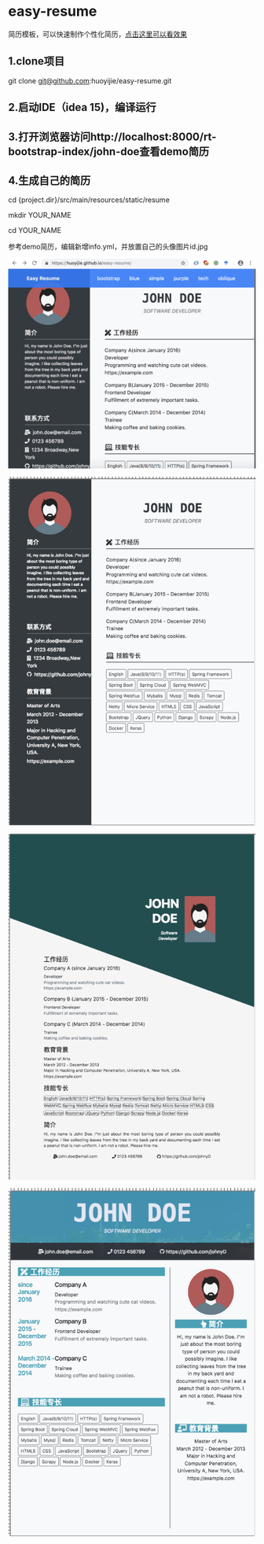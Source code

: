 # easy-resume
简历模板，可以快速制作个性化简历，[点击这里可以看效果](https://huoyijie.github.io/easy-resume/)

## 1.clone项目

git clone git@github.com:huoyijie/easy-resume.git

## 2.启动IDE（idea 15)，编译运行

## 3.打开浏览器访问http://localhost:8000/rt-bootstrap-index/john-doe查看demo简历

## 4.生成自己的简历

cd {project.dir}/src/main/resources/static/resume

mkdir YOUR_NAME

cd YOUR_NAME

参考demo简历，编辑新增info.yml，并放置自己的头像图片id.jpg


![Easy Resume](img/easy-resume.png)


![bootstrap](img/bootstrap.png)


![oblique](img/oblique.png)


![blue](img/blue.png)
